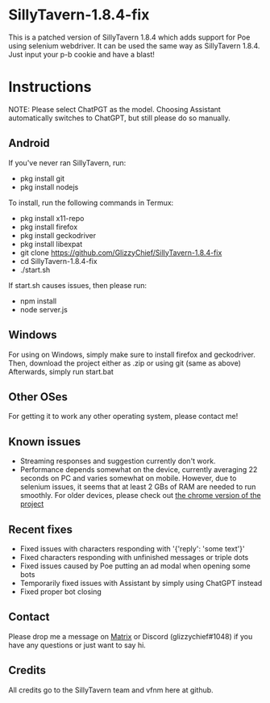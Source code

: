# SillyTavern-1.8.4-fix

This is a patched version of SillyTavern 1.8.4 which adds support for Poe using selenium webdriver.
It can be used the same way as SillyTavern 1.8.4. Just input your p-b cookie and have a blast!

# Instructions

NOTE: Please select ChatPGT as the model. Choosing Assistant automatically switches to ChatGPT, but still please do so manually.

## Android

If you've never ran SillyTavern, run:
- pkg install git
- pkg install nodejs

To install, run the following commands in Termux:
- pkg install x11-repo
- pkg install firefox
- pkg install geckodriver
- pkg install libexpat
- git clone https://github.com/GlizzyChief/SillyTavern-1.8.4-fix
- cd SillyTavern-1.8.4-fix
- ./start.sh

If start.sh causes issues, then please run:
- npm install
- node server.js


## Windows
For using on Windows, simply make sure to install firefox and geckodriver.
Then, download the project either as .zip or using git (same as above)
Afterwards, simply run start.bat


## Other OSes
For getting it to work any other operating system, please contact me!

## Known issues
- Streaming responses and suggestion currently don't work.
- Performance depends somewhat on the device, currently averaging 22 seconds on PC and varies somewhat on mobile. However, due to selenium issues, it seems that at least 2 GBs of RAM are needed to run smoothly. For older devices, please check out [the chrome version of the project](https://github.com/GlizzyChief/SillyTavern-1.8.4-fix-chrome)

## Recent fixes
- Fixed issues with characters responding with '{'reply': 'some text'}'
- Fixed characters responding with unfinished messages or triple dots
- Fixed issues caused by Poe putting an ad modal when opening some bots
- Temporarily fixed issues with Assistant by simply using ChatGPT instead
- Fixed proper bot closing 

## Contact
Please drop me a message on [Matrix](https://matrix.to/#/@glizzychief:catgirl.cloud) or Discord (glizzychief#1048) if you have any questions or just want to say hi.

## Credits
All credits go to the SillyTavern team and vfnm here at github.

